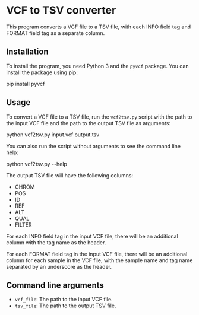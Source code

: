 # VCF to TSV converter

This program converts a VCF file to a TSV file, with each INFO field tag and FORMAT field tag as a separate column.

## Installation

To install the program, you need Python 3 and the `pyvcf` package. You can install the package using pip:

pip install pyvcf


## Usage

To convert a VCF file to a TSV file, run the `vcf2tsv.py` script with the path to the input VCF file and the path to the output TSV file as arguments:

python vcf2tsv.py input.vcf output.tsv


You can also run the script without arguments to see the command line help:

python vcf2tsv.py --help


The output TSV file will have the following columns:

- CHROM
- POS
- ID
- REF
- ALT
- QUAL
- FILTER

For each INFO field tag in the input VCF file, there will be an additional column with the tag name as the header.

For each FORMAT field tag in the input VCF file, there will be an additional column for each sample in the VCF file, with the sample name and tag name separated by an underscore as the header.

## Command line arguments

- `vcf_file`: The path to the input VCF file.
- `tsv_file`: The path to the output TSV file.
